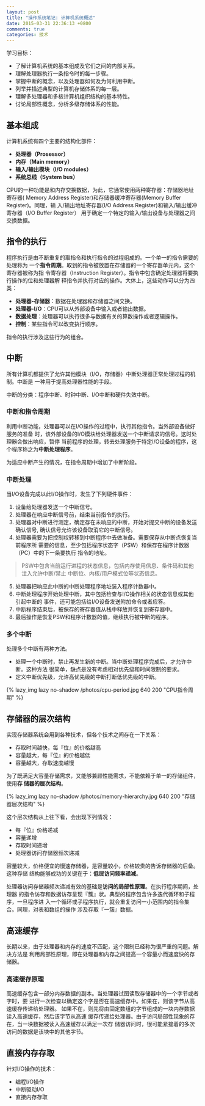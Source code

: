 ```yaml
---
layout: post
title: "操作系统笔记: 计算机系统概述"
date: 2015-03-31 22:36:13 +0800
comments: true
categories: 技术
---
```

学习目标：

+ 了解计算机系统的基本组成及它们之间的内部关系。
+ 理解处理器执行一条指令时的每一步骤。
+ 掌握中断的概念，以及处理器如何及为何利用中断。
+ 列举并描述典型的计算机存储体系的每一层。
+ 理解多处理器和多核计算机组织结构的基本特性。
+ 讨论局部性概念，分析多级存储体系的性能。

## 基本组成

计算机系统有四个主要的结构化部件：

+ **处理器（Prosessor）**
+ **内存（Main memory）**
+ **输入/输出模块（I/O modules）**
+ **系统总线（System bus）**

CPU的一种功能是和内存交换数据，为此，它通常使用两种寄存器：存储器地址寄存器(
Memory Address Register)和存储器缓冲寄存器(Memory Buffer Register)。同理，输
入/输出地址寄存器(I/O Address Register)和输入/输出缓冲寄存器（I/O Buffer Register）
用于确定一个特定的输入/输出设备与处理器之间交换数据。

## 指令的执行

程序执行是由不断重复的取指令和执行指令的过程组成的。一个单一的指令需要的处理称为
一个**指令周期**。取到的指令被放置在存储器的一个寄存器单元内，这个寄存器被称为指
令寄存器（Instruction Register）。指令中包含确定处理器将要执行操作的位和处理器解
释指令并执行对应的操作。大体上，这些动作可以分为四类：

+ **处理器-存储器**：数据在处理器和存储器之间交换。
+ **处理器-I/O**：CPU可以从外部设备中输入或者输出数据。
+ **数据处理**：处理器可以执行很多与数据有关的算数操作或者逻辑操作。
+ **控制**：某些指令可以改变执行顺序。

指令的执行涉及这些行为的组合。

## 中断

所有计算机都提供了允许其他模块（I/O，存储器）中断处理器正常处理过程的机制。中断是
一种用于提高处理器性能的手段。

中断的分类：程序中断、时钟中断、I/O中断和硬件失效中断。

### 中断和指令周期

利用中断功能，处理器可以在I/O操作的过程中，执行其他指令。当外部设备做好服务的准备
时，该外部设备的I/O模块给处理器发送一个中断请求的信号。这时处理器会做出响应，暂停
当前程序的处理，转去处理服务于特定I/O设备的程序，这个程序称之为**中断处理程序**。

为适应中断产生的情况，在指令周期中增加了中断阶段。

### 中断处理

当I/O设备完成以此I/O操作时，发生了下列硬件事件：

1. 设备给处理器发送一个中断信号。
2. 处理器在响应中断信号前，结束当前指令的执行。
3. 处理器对中断进行测定，确定存在未响应的中断，开始对提交中断的设备发送确认信号,
   确认信号允许该设备取消它的中断信号。
4. 处理器需要为把控制权转移到中断程序中去做准备。需要保存从中断点恢复当前程序所
   需要的信息，至少包括程序状态字（PSW）和保存在程序计数器（PC）中的下一条要执行
   指令的地址。

> PSW中包含当前运行进程的状态信息，包括内存使用信息、条件码和其他注入允许中断/禁止
  中断位、内核/用户模式位等状态信息。

5. 处理器把响应此中断的中断处理程序地址装入程序计数器中。
6. 中断处理程序开始处理中断，其中包括检查与I/O操作相关的状态信息或其他引起中断的
   事件，还可能包括给I/O设备发送附加命令或者应答。
7. 中断程序结束后，被保存的寄存器值从栈中释放并恢复到寄存器中。
8. 最后操作是恢复PSW和程序计数器的值，继续执行被中断的程序。

### 多个中断

处理多个中断有两种方法。

+ 处理一个中断时，禁止再发生新的中断。当中断处理程序完成后，才允许中断。这种方法
  很简单，缺点是没有考虑相对优先级和时间限制的要求。
+ 定义中断优先级，允许高优先级的中断打断低优先级的中断。

{% lazy_img lazy no-shadow /photos/cpu-period.jpg 640 200 "CPU指令周期" %}

## 存储器的层次结构

实现存储器系统会用到各种技术，但各个技术之间存在一下关系：

+ 存取时间越快，每『位』的价格越高
+ 容量越大，每『位』的价格越低
+ 容量越大，存取速度越慢

为了既满足大容量存储需求，又能够兼顾性能需求，不能依赖于单一的存储组件，使用**存
储器的层次结构**。

{% lazy_img lazy no-shadow /photos/memory-hierarchy.jpg 640 200 "存储器层次结构" %}

这个层次结构从上往下看，会出现下列情况：

+ 每『位』价格递减
+ 容量递增
+ 存取时间递增
+ 处理器访问存储器频次递减

容量较大，价格便宜的慢速存储器，是容量较小，价格较贵的告诉存储器的后备。这种存储
结构能够成功的关键在于：**低层访问频率递减**。

处理器访问存储器频次递减有效的基础是**访问的局部性原理**。在执行程序期间，处理器
的指令访存和数据访存呈现『簇』状。典型的程序包含许多迭代循环和子程序，一旦程序进
入一个循环或子程序执行，就会重复访问一小范围内的指令集合。同理，对表和数组的操作
涉及存取『一簇』数据。

## 高速缓存

长期以来，由于处理器和内存的速度不匹配，这个限制已经称为很严重的问题。解决方法是
利用局部性原理，即在处理器和内存之间提高一个容量小而速度快的存储器。

### 高速缓存原理

高速缓存包含一部分内存数据的副本。当处理器试图读取存储器中的一个字节或者字时，要
进行一次检查以确定这个字是否在高速缓存中。如果在，则该字节从高速缓存传递给处理器。
如果不在，则先将由固定数组的字节组成的一块内存数据读入高速缓存，然后该字节从高速
缓存传递给处理器。由于访问局部性现象的存在，当一块数据被读入高速缓存以满足一次存
储器访问时，很可能紧接着的多次访问的数据是该块中的其他字节。

## 直接内存存取

针对I/O操作的技术：

+ 编程I/O操作
+ 中断驱动I/O
+ 直接内存存取

